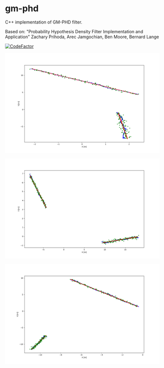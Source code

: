 # gm-phd
C++ implementation of GM-PHD filter.

Based on: "Probability Hypothesis Density Filter Implementation and Application"
Zachary Prihoda, Arec Jamgochian, Ben Moore, Bernard Lange

[![CodeFactor](https://www.codefactor.io/repository/github/borodziejciesla/gm-phd/badge)](https://www.codefactor.io/repository/github/borodziejciesla/gm-phd)

![alt text](fig/Figure_1.png)

![alt text](fig/Figure_2.png)

![alt text](fig/Figure_3.png)